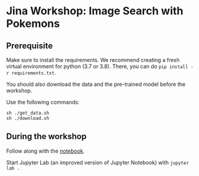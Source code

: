 # Jina Workshop: Image Search with Pokemons

## Prerequisite

Make sure to install the requirements.
We recommend creating a fresh virtual environment for python (3.7 or 3.8).
There, you can do `pip install -r requirements.txt`.

You should also download the data and the pre-trained model before the workshop.

Use the following commands:

```
sh ./get_data.sh
sh ./download.sh
```

## During the workshop

Follow along with the [notebook](./workshop.ipynb).

Start Jupyter Lab (an improved version of Jupyter Notebook) with `jupyter lab .`
